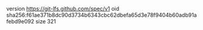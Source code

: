 version https://git-lfs.github.com/spec/v1
oid sha256:f61ae371b8dc90d3734b6343cbc62dbefa65d3e78f9404b60adb91afebd9e092
size 321
